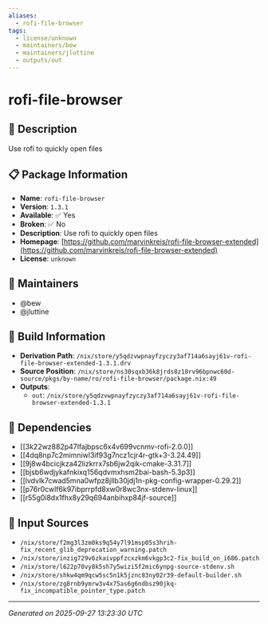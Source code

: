 ```yaml
---
aliases:
  - rofi-file-browser
tags:
  - license/unknown
  - maintainers/bew
  - maintainers/jluttine
  - outputs/out
---
```


# rofi-file-browser

## 📝 Description

Use rofi to quickly open files

## 📋 Package Information

- **Name**: `rofi-file-browser`
- **Version**: `1.3.1`
- **Available**: ✅ Yes
- **Broken**: ✅ No
- **Description**: Use rofi to quickly open files
- **Homepage**: [https://github.com/marvinkreis/rofi-file-browser-extended](https://github.com/marvinkreis/rofi-file-browser-extended)
- **License**: `unknown`
## 👥 Maintainers

- @bew
- @jluttine


## 🔧 Build Information

- **Derivation Path**: `/nix/store/y5qdzvwpnayfzyczy3af714a6sayj61v-rofi-file-browser-extended-1.3.1.drv`
- **Source Position**: `/nix/store/ns30sqxb36k8jrds8z18rv96bpnwc60d-source/pkgs/by-name/ro/rofi-file-browser/package.nix:49`
- **Outputs**:
  - `out`:  `/nix/store/y5qdzvwpnayfzyczy3af714a6sayj61v-rofi-file-browser-extended-1.3.1`

## 🔗 Dependencies

- [[3k22wz882p47lfajbpsc6x4v699vcnmv-rofi-2.0.0]]
- [[4dq8np7c2mimniwl3if93g7ncz1cjr4r-gtk+3-3.24.49]]
- [[9j8w4bcicjkza42lizkrrx7sb6jw2qik-cmake-3.31.7]]
- [[bjsb6wdjykafnkixq156qdvmxhsm2bai-bash-5.3p3]]
- [[lvdvlk7cwad5mna0wfpz8jllb30jdj1n-pkg-config-wrapper-0.29.2]]
- [[p76r0cwlf6k97ibprrpfd8xw0r8wc3nx-stdenv-linux]]
- [[r55g0i8dx1fhx8y29q694anbihxp84jf-source]]

## 📁 Input Sources

- `/nix/store/f2mg3l3zm0ks9q54y7l91msp05s3hrih-fix_recent_glib_deprecation_warning.patch`
- `/nix/store/inzig729v6zkaivppfzcxzkm6vkgp3c2-fix_build_on_i686.patch`
- `/nix/store/l622p70vy8k5sh7y5wizi5f2mic6ynpg-source-stdenv.sh`
- `/nix/store/shkw4qm9qcw5sc5n1k5jznc83ny02r39-default-builder.sh`
- `/nix/store/zg8rnb9ymrw3v4x75as6g6ndbsz90jkq-fix_incompatible_pointer_type.patch`

---
*Generated on 2025-09-27 13:23:30 UTC*
